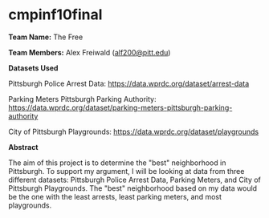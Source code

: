 # cmpinf10final

**Team Name:** The Free

**Team Members:** Alex Freiwald (alf200@pitt.edu)

**Datasets Used**

Pittsburgh Police Arrest Data: https://data.wprdc.org/dataset/arrest-data 

Parking Meters Pittsburgh Parking Authority: https://data.wprdc.org/dataset/parking-meters-pittsburgh-parking-authority

City of Pittsburgh Playgrounds: https://data.wprdc.org/dataset/playgrounds

**Abstract**

The aim of this project is to determine the "best" neighborhood in Pittsburgh. To support my argument, I will be looking at data from three different datasets: Pittsburgh Police Arrest Data, Parking Meters, and City of Pittsburgh Playgrounds. The "best" neighborhood based on my data would be the one with the least arrests, least parking meters, and most playgrounds.
